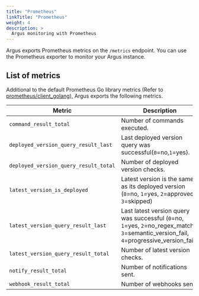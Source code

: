 ```yaml
---
title: "Prometheus"
linkTitle: "Prometheus"
weight: 4
description: >
  Argus monitoring with Prometheus
---
```


Argus exports Prometheus metrics on the `/metrics` endpoint. You can use the Prometheus exporter to monitor your Argus instance.

## List of metrics

Additional to the default Prometheus Go library metrics (Refer to [prometheus/client_golang](https://github.com/prometheus/client_golang)), Argus exports the following metrics.

| Metric | Description |
| --- | --- |
| `command_result_total` | Number of commands executed. |
| `deployed_version_query_result_last` | Last deployed version query was successful(`0`=no,`1`=yes). |
| `deployed_version_query_result_total` | Number of deployed version checks. |
| `latest_version_is_deployed` | Latest version is the same as its deployed version (`0`=no, `1`=yes, `2`=approved, `3`=skipped) |
| `latest_version_query_result_last` | Last latest version query was successful (`0`=no, `1`=yes, `2`=no_regex_match, `3`=semantic_version_fail, `4`=progressive_version_fail). |
| `latest_version_query_result_total` | Number of latest version checks. |
| `notify_result_total` | Number of notifications sent. |
| `webhook_result_total` | Number of webhooks sent. |
